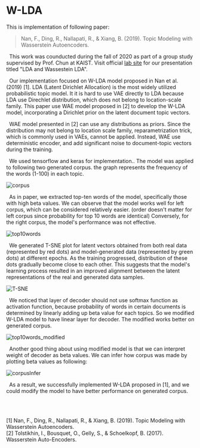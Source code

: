 # W-LDA
This is implementation of following paper:
> Nan, F., Ding, R., Nallapati, R., & Xiang, B. (2019). Topic Modeling with Wasserstein Autoencoders.

&nbsp;&nbsp;This work was counducted during the fall of 2020 as part of a group study supervised by Prof. Chun at KAIST. Visit official [lab site][lab-site] for our presentation titled "LDA and Wassestein LDA".

[lab-site]: https://chunhyonho.github.io/Group-study/Journal_club/

&nbsp;&nbsp;Our implementation focused on W-LDA model proposed in Nan et al. (2019) [1]. LDA (Latent Dirichlet Allocation) is the most widely utilized probabilistic topic model. It it is hard to use VAE directly to LDA because LDA use Direchlet distribution, which does not belong to location-scale family. This paper use WAE model proposed in [2] to develop the W-LDA model, incorporating a Dirichlet prior on the latent document topic vectors.

&nbsp;&nbsp;WAE model presented in [2] can use any distributions as priors. Since the distribution may not belong to location scale family, reparametrization trick, which is commonly used in VAEs, cannot be applied. Instead, WAE use deterministic encoder, and add significant noise to document-topic vectors during the training.

&nbsp;&nbsp;We used tensorflow and keras for implementation.. The model was applied to following two generated corpus. the graph represents the frequency of the words (1-100) in each topic.

![corpus](https://github.com/buaaaaang/W-LDA/assets/69184903/71379dc9-63e9-4762-867a-7c0c3aa16387)

&nbsp;&nbsp;As in paper, we extracted top-ten words of the model, specifically those with high beta values. We can observe that the model works well for left corpus, which can be considered relatively easier. (order doesn't matter for left corpus since probability for top 10 words are identical) Conversely, for the right corpus, the model's performance was not effective.

![top10words](https://github.com/buaaaaang/W-LDA/assets/69184903/6f7d21b2-c8f4-4cbe-8f16-3bf263f5dc8d)

&nbsp;&nbsp;We generated T-SNE plot for latent vectors obtained from both real data (represented by red dots) and model-generated data (represented by green dots) at different epochs. As the training progressed, distribution of these dots gradually become close to each other. This suggests that the model's learning process resulted in an improved alignment between the latent representations of the real and generated data samples.

<img alt="T-SNE" src="https://github.com/buaaaaang/W-LDA/assets/69184903/de978b89-ddd2-4baa-910c-f643d8d8de7e">

&nbsp;&nbsp;We noticed that layer of decoder should not use softmax function as activation function, because probability of words in certain documents is determined by linearly adding up beta value for each topics. So we modified W-LDA model to have linear layer for decoder. The modified works better on generated corpus.

![top10words_modified](https://github.com/buaaaaang/W-LDA/assets/69184903/b2f3da76-40e9-4ea7-bc9c-d329e8bab854)

&nbsp;&nbsp;Another good thing about using modified model is that we can interpret weight of decoder as beta values. We can infer how corpus was made by plotting beta values as following:

<img alt="corpusInfer" src="https://github.com/buaaaaang/W-LDA/assets/69184903/5d796c36-c5c8-4a06-817f-da27097c244a">

&nbsp;&nbsp;As a result, we successfully implemented W-LDA proposed in [1], and we could modify the model to have better performance on generated corpus.

<br/>
<br/>

[1] Nan, F., Ding, R., Nallapati, R., & Xiang, B. (2019). Topic Modeling with Wasserstein Autoencoders.\
[2] Tolstikhin, I., Bousquet, O., Gelly, S., & Schoelkopf, B. (2017). Wasserstein Auto-Encoders.
